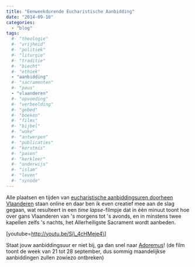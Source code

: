 ```yaml
---
title: "Eenweekdurende Eucharistische Aanbidding"
date: "2014-09-10"
categories: 
  - "blog"
tags:
  #- "theologie"
  #- "vrijheid"
  #- "politiek"
  #- "liturgie"
  #- "traditie"
  #- "biecht"
  #- "ethiek"
  - "aanbidding"
  #- "sacramenten"
  #- "paus"
  - "vlaanderen"
  #- "opvoeding"
  #- "verbeelding"
  #- "gebed"
  #- "boeken"
  #- "films"
  #- "bijbel"
  #- "woke"
  #- "antwerpen"
  #- "publicaties"
  #- "kerstmis"
  #- "pasen"
  #- "kerkleer"
  #- "onderwijs"
  #- "islam"
  #- "leven"
  #- "synode"
---
```


Alle plaatsen en tijden van [eucharistische aanbiddingsuren doorheen Vlaanderen](/2014/09/03/eucharistische-aanbidding-doorheen-vlaanderen/) staan online en daar ben ik even creatief mee aan de slag gegaan, wat resulteert in een _time lapse_\-filmpje dat in één minuut toont hoe over gans Vlaanderen van 's morgens tot 's avonds, en in minstens twee kapellen zelfs 's nachts, het Allerheiligste Sacrament wordt aanbeden.

\[youtube=http://youtu.be/Si\_4cHMeje4\]

Staat jouw aanbiddingsuur er niet bij, ga dan snel naar [Adoremus](http://adoremus.maptiming.com/#50.994825,4.303430,9z,707px/all "MaptTiming HASH")! (de film toont de week van 21 tot 28 september, dus sommig maandelijkse aanbiddingen zullen zowiezo ontbreken)
